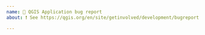 ```yaml
---
name: 🐞 QGIS Application bug report
about: ❗️ See https://qgis.org/en/site/getinvolved/development/bugreporting.html instead

---
```


<!--
QGIS Bug report mustn't be reported here.
Check https://qgis.org/en/site/getinvolved/development/bugreporting.html

Tickets created here will be closed.
-->
